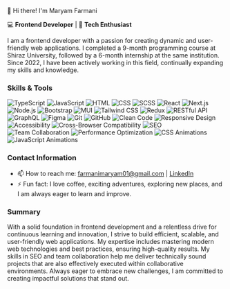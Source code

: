 👋 Hi there! I'm Maryam Farmani

💻 **Frontend Developer** | 🌟 **Tech Enthusiast**

I am a frontend developer with a passion for creating dynamic and user-friendly web applications. I completed a 9-month programming course at Shiraz University, followed by a 6-month internship at the same institution. Since 2022, I have been actively working in this field, continually expanding my skills and knowledge.

### Skills & Tools
![TypeScript](https://img.shields.io/badge/-TypeScript-007ACC?style=flat&logo=typescript)
![JavaScript](https://img.shields.io/badge/-JavaScript-F7DF1E?style=flat&logo=javascript)
![HTML](https://img.shields.io/badge/-HTML-E34F26?style=flat&logo=html5)
![CSS](https://img.shields.io/badge/-CSS-1572B6?style=flat&logo=css3)
![SCSS](https://img.shields.io/badge/-SCSS-CC6699?style=flat&logo=sass)
![React](https://img.shields.io/badge/-React-61DAFB?style=flat&logo=react)
![Next.js](https://img.shields.io/badge/-Next.js-000000?style=flat&logo=nextdotjs)
![Node.js](https://img.shields.io/badge/-Node.js-339933?style=flat&logo=nodedotjs)
![Bootstrap](https://img.shields.io/badge/-Bootstrap-7952B3?style=flat&logo=bootstrap)
![MUI](https://img.shields.io/badge/-MUI-007FFF?style=flat&logo=mui)
![Tailwind CSS](https://img.shields.io/badge/-Tailwind_CSS-38B2AC?style=flat&logo=tailwind-css)
![Redux](https://img.shields.io/badge/-Redux-764ABC?style=flat&logo=redux)
![RESTful API](https://img.shields.io/badge/-RESTful_API-02569B?style=flat&logo=api)
![GraphQL](https://img.shields.io/badge/-GraphQL-E10098?style=flat&logo=graphql)
![Figma](https://img.shields.io/badge/-Figma-F24E1E?style=flat&logo=figma)
![Git](https://img.shields.io/badge/-Git-F05032?style=flat&logo=git)
![GitHub](https://img.shields.io/badge/-GitHub-181717?style=flat&logo=github)
![Clean Code](https://img.shields.io/badge/-Clean_Code-4CAF50?style=flat&logo=clean-code)
![Responsive Design](https://img.shields.io/badge/-Responsive_Design-2C8EBB?style=flat&logo=responsive-design)
![Accessibility](https://img.shields.io/badge/-Accessibility-32A852?style=flat&logo=accessibility)
![Cross-Browser Compatibility](https://img.shields.io/badge/-Cross--Browser_Compatibility-4A90E2?style=flat&logo=cross-browser)
![SEO](https://img.shields.io/badge/-SEO-4285F4?style=flat&logo=seo)
![Team Collaboration](https://img.shields.io/badge/-Team_Collaboration-FF9800?style=flat&logo=team-collaboration)
![Performance Optimization](https://img.shields.io/badge/-Performance_Optimization-FFD700?style=flat&logo=performance)
![CSS Animations](https://img.shields.io/badge/-CSS_Animations-FF6347?style=flat&logo=css3)
![JavaScript Animations](https://img.shields.io/badge/-JavaScript_Animations-FF4500?style=flat&logo=javascript)

### Contact Information
- 📫 How to reach me: [farmanimaryam01@gmail.com](mailto:farmanimaryam01@gmail.com) | [LinkedIn](https://www.linkedin.com/in/maryam-farmani-2a52b3243)
- ⚡ Fun fact: I love coffee, exciting adventures, exploring new places, and I am always eager to learn and improve.

### Summary
With a solid foundation in frontend development and a relentless drive for continuous learning and innovation, I strive to build efficient, scalable, and user-friendly web applications. My expertise includes mastering modern web technologies and best practices, ensuring high-quality results. My skills in SEO and team collaboration help me deliver technically sound projects that are also effectively executed within collaborative environments. Always eager to embrace new challenges, I am committed to creating impactful solutions that stand out.
